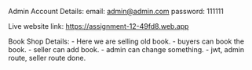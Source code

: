 Admin Account Details:
    email: admin@admin.com
    password: 111111

Live website link: https://assignment-12-49fd8.web.app

Book Shop Details:
    - Here we are selling old book.
    - buyers can book the book.
    - seller can add book.
    - admin can change something.
    - jwt, admin route, seller route done.